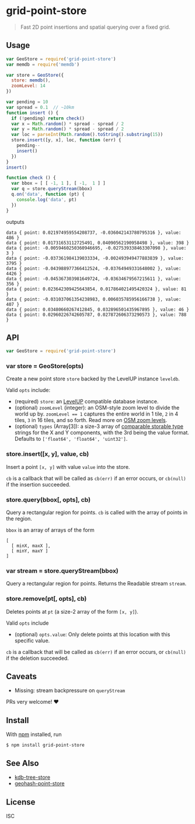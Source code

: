 # grid-point-store

> Fast 2D point insertions and spatial querying over a fixed grid.

## Usage

```js
var GeoStore = require('grid-point-store')
var memdb = require('memdb')

var store = GeoStore({
  store: memdb(),
  zoomLevel: 14
})

var pending = 10
var spread = 0.1  // ~10km
function insert () {
  if (!pending) return check()
  var x = Math.random() * spread - spread / 2
  var y = Math.random() * spread - spread / 2
  var loc = parseInt(Math.random().toString().substring(15))
  store.insert([y, x], loc, function (err) {
    pending--
    insert()
  })
}
insert()

function check () {
  var bbox = [ [ -1, 1 ], [ -1,  1 ] ]
  var q = store.queryStream(bbox)
  q.on('data', function (pt) {
    console.log('data', pt)
  })
}
```

outputs

```
data { point: 0.021974959554208737, -0.036042143780795316 }, value: 486 }
data { point: 0.01731653112725491, 0.04090562190958498 }, value: 398 }
data { point: -0.0059460250360946695, -0.027539338463307098 }, value: 3 }
data { point: -0.037361984139033334, -0.002493949477883839 }, value: 3795 }
data { point: -0.043988977366412524, -0.03764949331648002 }, value: 4426 }
data { point: -0.045367303981649724, -0.03634679567215611 }, value: 356 }
data { point: 0.023642309425643854, 0.017864021495420324 }, value: 81 }
data { point: -0.031037061354238983, 0.006035785956166738 }, value: 407 }
data { point: 0.03480660267412845, 0.032896501435967895 }, value: 46 }
data { point: 0.02960226742605787, 0.027872606373290573 }, value: 788 }
```

## API

```js
var GeoStore = require('grid-point-store')
```

### var store = GeoStore(opts)

Create a new point store `store` backed by the LevelUP instance `leveldb`.

Valid `opts` include:

- (required) `store`: an [LevelUP](https://github.com/Level/LevelUP) compatible
  database instance.
- (optional) `zoomLevel` (integer): an OSM-style zoom level to divide the world
  up by. `zoomLevel == 1` captures the entire world in 1 tile, `2` in 4 tiles,
  `3` in 16 tiles, and so forth. Read more on [OSM zoom
  levels](wiki.openstreetmap.org/wiki/Zoom_levels).
- (optional) `types` (Array[3]): a size-3 array of [comparable storable type](https://github.com/substack/comparable-storable-types) strings for the
  X and Y components, with the 3rd being the value format. Defaults to `['float64', 'float64', 'uint32']`.

### store.insert([x, y], value, cb)

Insert a point `[x, y]` with value `value` into the store.

`cb` is a callback that will be called as `cb(err)` if an error occurs, or
`cb(null)` if the insertion succeeded.

### store.query(bbox[, opts], cb)

Query a rectangular region for points. `cb` is called with the array of points
in the region.

`bbox` is an array of arrays of the form

```
[
  [ minX, maxX ],
  [ minY, maxY ]
]
```

### var stream = store.queryStream(bbox)

Query a rectangular region for points. Returns the Readable stream `stream`.

### store.remove(pt[, opts], cb)

Deletes points at `pt` (a size-2 array of the form `[x, y]`).

Valid `opts` include

- (optional) `opts.value`: Only delete points at this location with this
  specific value.

`cb` is a callback that will be called as `cb(err)` if an error occurs, or
`cb(null)` if the deletion succeeded.

## Caveats

- Missing: stream backpressure on `queryStream`

PRs very welcome! :heart:

## Install

With [npm](https://npmjs.org/) installed, run

```
$ npm install grid-point-store
```

## See Also

- [kdb-tree-store](https://github.com/peermaps/kdb-tree-store)
- [geohash-point-store](https://github.com/noffle/geohash-point-store)

## License

ISC
